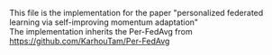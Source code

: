 This file is the implementation for the paper "personalized federated learning via self-improving momentum adaptation" \
The implementation inherits the Per-FedAvg from https://github.com/KarhouTam/Per-FedAvg
